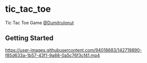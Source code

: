 # tic_tac_toe

Tic Tac Toe Game
[@DumitruIonut](https://github.com/DumitruIonut)

## Getting Started


https://user-images.githubusercontent.com/94018683/142719890-f85d633a-1b57-43f1-9a88-0a5c76f3cf41.mp4

